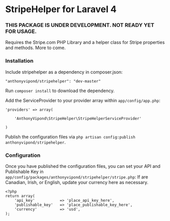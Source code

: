 StripeHelper for Laravel 4
==============

### THIS PACKAGE IS UNDER DEVELOPMENT. NOT READY YET FOR USAGE.

Requires the Stripe.com PHP Library and a helper class for Stripe properties and methods. More to come.


### Installation

Include stripehelper as a dependency in composer.json:

~~~
"anthonyvipond/stripehelper": "dev-master"
~~~

Run `composer install` to download the dependency.

Add the ServiceProvider to your provider array within `app/config/app.php`:

~~~
'providers' => array(

    'AnthonyVipond\StripeHelper\StripeHelperServiceProvider'

)
~~~

Publish the configuration files via `php artisan config:publish anthonyvipond/stripehelper`.


### Configuration

Once you have published the configuration files, you can set your API and Publishable Key in `app/config/packages/anthonyvipond/stripehelper/stripe.php`:
If are Canadian, Irish, or English, update your currency here as necessary.

~~~
<?php
return array(
	'api_key' 			=> 'place_api_key_here',
	'publishable_key' 	=> 'place_publishable_key_here',
	'currency'			=> 'usd',
);